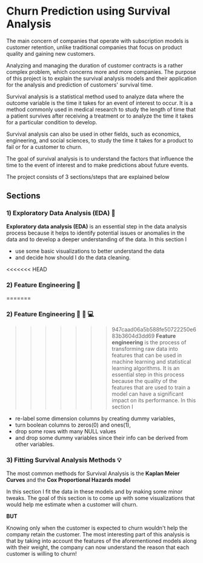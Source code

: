 # Churn Prediction using Survival Analysis

The main concern of companies that operate with subscription models is customer retention,
unlike traditional companies that focus on product quality and gaining new customers. 

Analyzing and managing the duration of customer contracts is a rather complex problem,
which concerns more and more companies. The purpose of this project is to explain the
survival analysis models and their application for the analysis and prediction of 
customers' survival time.

Survival analysis is a statistical method used to analyze data where the outcome variable
is the time it takes for an event of interest to occur. 
It is a method commonly used in medical research to study the length of time that a 
patient survives after receiving a treatment or to analyze the time it takes for a
particular condition to develop. 

Survival analysis can also be used in other fields, such as economics, engineering, and
social sciences, to study the time it takes for a product to fail or for a customer 
to churn. 

The goal of survival analysis is to understand the factors that influence the time to 
the event of interest and to make predictions about future events.

The project consists of 3 sections/steps that are explained below

## Sections

### 1) Exploratory Data Analysis (EDA) :mag_right:
**Exploratory data analysis (EDA)** is an essential step in the data analysis process 
because it helps to identify potential issues or anomalies in the data and to develop 
a deeper understanding of the data. In this section I 
* use some basic visualizations to better understand the data 
* and decide how should I do the data 
  cleaning.

<<<<<<< HEAD
### 2) Feature Engineering :wrench:
=======
### 2) Feature Engineering :wrench: :hammer: :computer:
>>>>>>> 947caad06a5b588fe50722250e683b3604d3dd69
**Feature engineering** is the process of transforming raw data into features that can be 
used in machine learning and statistical learning algorithms. It is an essential step in 
this process because the quality of the features that are used to train a model can 
have a significant impact on its performance. In this section I 
* re-label some dimension columns by creating dummy variables, 
* turn boolean columns to zeros(0) and ones(1), 
* drop some rows with many NULL values 
* and drop some dummy variables since their info can be derived from other variables.

### 3) Fitting Survival Analysis Methods :bulb:
The most common methods for Survival Analysis is the **Kaplan Meier Curves** and the 
**Cox Proportional Hazards model**

In this section I fit the data in these models and by making some minor tweaks.
The goal of this section is to come up with some visualizations that would help me 
estimate when a customer will churn. 

**BUT**

Knowing only when the customer is expected to churn wouldn't help the company retain 
the customer. The most interesting part of this analysis is that by taking into account 
the features of the aforementioned models along with their weight, the company can now 
understand the reason that each customer is willing to churn!
